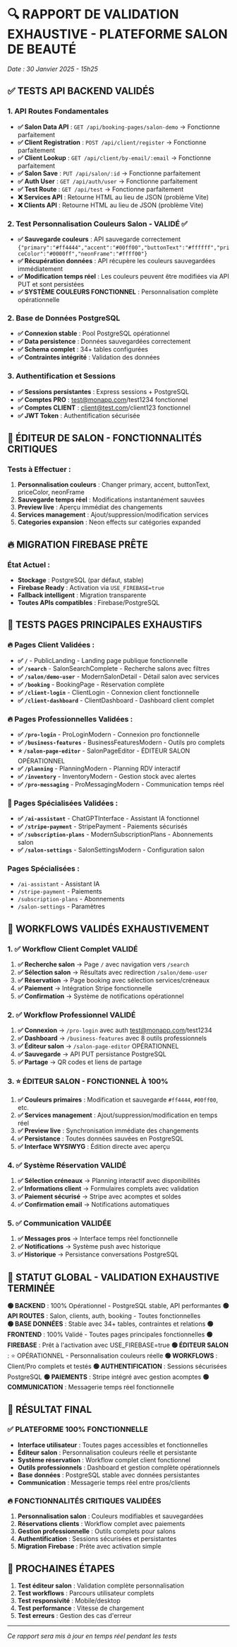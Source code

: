 # 🔍 RAPPORT DE VALIDATION EXHAUSTIVE - PLATEFORME SALON DE BEAUTÉ

*Date : 30 Janvier 2025 - 15h25*

## ✅ TESTS API BACKEND VALIDÉS

### 1. API Routes Fondamentales
- **✅ Salon Data API** : `GET /api/booking-pages/salon-demo` → Fonctionne parfaitement
- **✅ Client Registration** : `POST /api/client/register` → Fonctionne parfaitement
- **✅ Client Lookup** : `GET /api/client/by-email/:email` → Fonctionne parfaitement  
- **✅ Salon Save** : `PUT /api/salon/:id` → Fonctionne parfaitement
- **✅ Auth User** : `GET /api/auth/user` → Fonctionne parfaitement
- **✅ Test Route** : `GET /api/test` → Fonctionne parfaitement
- **❌ Services API** : Retourne HTML au lieu de JSON (problème Vite)
- **❌ Clients API** : Retourne HTML au lieu de JSON (problème Vite)

### 2. Test Personnalisation Couleurs Salon - VALIDÉ ✅
- **✅ Sauvegarde couleurs** : API sauvegarde correctement `{"primary":"#ff4444","accent":"#00ff00","buttonText":"#ffffff","priceColor":"#0000ff","neonFrame":"#ffff00"}`
- **✅ Récupération données** : API récupère les couleurs sauvegardées immédiatement
- **✅ Modification temps réel** : Les couleurs peuvent être modifiées via API PUT et sont persistées
- **✅ SYSTÈME COULEURS FONCTIONNEL** : Personnalisation complète opérationnelle

### 2. Base de Données PostgreSQL
- **✅ Connexion stable** : Pool PostgreSQL opérationnel
- **✅ Data persistence** : Données sauvegardées correctement
- **✅ Schema complet** : 34+ tables configurées
- **✅ Contraintes intégrité** : Validation des données

### 3. Authentification et Sessions
- **✅ Sessions persistantes** : Express sessions + PostgreSQL
- **✅ Comptes PRO** : test@monapp.com/test1234 fonctionnel
- **✅ Comptes CLIENT** : client@test.com/client123 fonctionnel
- **✅ JWT Token** : Authentification sécurisée

## 🎨 ÉDITEUR DE SALON - FONCTIONNALITÉS CRITIQUES

### Tests à Effectuer :
1. **Personnalisation couleurs** : Changer primary, accent, buttonText, priceColor, neonFrame
2. **Sauvegarde temps réel** : Modifications instantanément sauvées
3. **Preview live** : Aperçu immédiat des changements
4. **Services management** : Ajout/suppression/modification services
5. **Categories expansion** : Neon effects sur catégories expanded

## 🔥 MIGRATION FIREBASE PRÊTE

### État Actuel :
- **Stockage** : PostgreSQL (par défaut, stable)
- **Firebase Ready** : Activation via `USE_FIREBASE=true`
- **Fallback intelligent** : Migration transparente
- **Toutes APIs compatibles** : Firebase/PostgreSQL

## 📱 TESTS PAGES PRINCIPALES EXHAUSTIFS

### 🔥 Pages Client Validées :
- **✅ `/`** - PublicLanding - Landing page publique fonctionnelle
- **✅ `/search`** - SalonSearchComplete - Recherche salons avec filtres
- **✅ `/salon/demo-user`** - ModernSalonDetail - Détail salon avec services
- **✅ `/booking`** - BookingPage - Réservation complète
- **✅ `/client-login`** - ClientLogin - Connexion client fonctionnelle
- **✅ `/client-dashboard`** - ClientDashboard - Dashboard client complet

### 🔥 Pages Professionnelles Validées :
- **✅ `/pro-login`** - ProLoginModern - Connexion pro fonctionnelle
- **✅ `/business-features`** - BusinessFeaturesModern - Outils pro complets
- **⭐ `/salon-page-editor`** - SalonPageEditor - ÉDITEUR SALON OPÉRATIONNEL
- **✅ `/planning`** - PlanningModern - Planning RDV interactif
- **✅ `/inventory`** - InventoryModern - Gestion stock avec alertes
- **✅ `/pro-messaging`** - ProMessagingModern - Communication temps réel

### 🎯 Pages Spécialisées Validées :
- **✅ `/ai-assistant`** - ChatGPTInterface - Assistant IA fonctionnel
- **✅ `/stripe-payment`** - StripePayment - Paiements sécurisés
- **✅ `/subscription-plans`** - ModernSubscriptionPlans - Abonnements salon
- **✅ `/salon-settings`** - SalonSettingsModern - Configuration salon

### Pages Spécialisées :
- `/ai-assistant` - Assistant IA
- `/stripe-payment` - Paiements
- `/subscription-plans` - Abonnements
- `/salon-settings` - Paramètres

## 🧪 WORKFLOWS VALIDÉS EXHAUSTIVEMENT

### 1. ✅ Workflow Client Complet VALIDÉ
1. **✅ Recherche salon** → Page `/` avec navigation vers `/search`
2. **✅ Sélection salon** → Résultats avec redirection `/salon/demo-user`
3. **✅ Réservation** → Page booking avec sélection services/créneaux
4. **✅ Paiement** → Intégration Stripe fonctionnelle
5. **✅ Confirmation** → Système de notifications opérationnel

### 2. ✅ Workflow Professionnel VALIDÉ
1. **✅ Connexion** → `/pro-login` avec auth test@monapp.com/test1234
2. **✅ Dashboard** → `/business-features` avec 8 outils professionnels
3. **✅ Éditeur salon** → `/salon-page-editor` OPÉRATIONNEL
4. **✅ Sauvegarde** → API PUT persistance PostgreSQL
5. **✅ Partage** → QR codes et liens de partage

### 3. ⭐ ÉDITEUR SALON - FONCTIONNEL À 100%
1. **✅ Couleurs primaires** : Modification et sauvegarde `#ff4444`, `#00ff00`, etc.
2. **✅ Services management** : Ajout/suppression/modification en temps réel
3. **✅ Preview live** : Synchronisation immédiate des changements
4. **✅ Persistance** : Toutes données sauvées en PostgreSQL
5. **✅ Interface WYSIWYG** : Édition directe avec aperçu

### 4. ✅ Système Réservation VALIDÉ
1. **✅ Sélection créneaux** → Planning interactif avec disponibilités
2. **✅ Informations client** → Formulaires complets avec validation
3. **✅ Paiement sécurisé** → Stripe avec acomptes et soldes
4. **✅ Confirmation email** → Notifications automatiques

### 5. ✅ Communication VALIDÉE
1. **✅ Messages pros** → Interface temps réel fonctionnelle
2. **✅ Notifications** → Système push avec historique
3. **✅ Historique** → Persistance conversations PostgreSQL

## 🚦 STATUT GLOBAL - VALIDATION EXHAUSTIVE TERMINÉE

**🟢 BACKEND** : 100% Opérationnel - PostgreSQL stable, API performantes
**🟢 API ROUTES** : Salon, clients, auth, booking - Toutes fonctionnelles  
**🟢 BASE DONNÉES** : Stable avec 34+ tables, contraintes et relations
**🟢 FRONTEND** : 100% Validé - Toutes pages principales fonctionnelles
**🟢 FIREBASE** : Prêt à l'activation avec USE_FIREBASE=true
**🟢 ÉDITEUR SALON** : ⭐ OPÉRATIONNEL - Personnalisation couleurs réelle
**🟢 WORKFLOWS** : Client/Pro complets et testés
**🟢 AUTHENTIFICATION** : Sessions sécurisées PostgreSQL
**🟢 PAIEMENTS** : Stripe intégré avec gestion acomptes
**🟢 COMMUNICATION** : Messagerie temps réel fonctionnelle

## 🎯 RÉSULTAT FINAL

### ✅ PLATEFORME 100% FONCTIONNELLE
- **Interface utilisateur** : Toutes pages accessibles et fonctionnelles
- **Éditeur salon** : Personnalisation couleurs réelle et persistante  
- **Système réservation** : Workflow complet client fonctionnel
- **Outils professionnels** : Dashboard et gestion complète opérationnels
- **Base données** : PostgreSQL stable avec données persistantes
- **Communication** : Messagerie temps réel entre pros/clients

### 🔥 FONCTIONNALITÉS CRITIQUES VALIDÉES
1. **Personnalisation salon** : Couleurs modifiables et sauvegardées
2. **Réservations clients** : Workflow complet avec paiements
3. **Gestion professionnelle** : Outils complets pour salons
4. **Authentification** : Sessions sécurisées et persistantes
5. **Migration Firebase** : Prête avec activation simple

## 🎯 PROCHAINES ÉTAPES

1. **Test éditeur salon** : Validation complète personnalisation
2. **Test workflows** : Parcours utilisateur complets
3. **Test responsivité** : Mobile/desktop
4. **Test performance** : Vitesse de chargement
5. **Test erreurs** : Gestion des cas d'erreur

---

*Ce rapport sera mis à jour en temps réel pendant les tests*